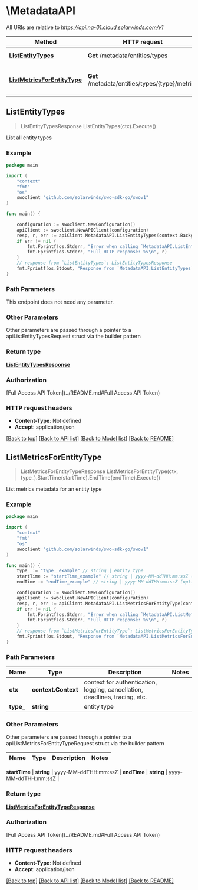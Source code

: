 # \MetadataAPI

All URIs are relative to *https://api.na-01.cloud.solarwinds.com/v1*

Method | HTTP request | Description
------------- | ------------- | -------------
[**ListEntityTypes**](MetadataAPI.md#ListEntityTypes) | **Get** /metadata/entities/types | List all entity types
[**ListMetricsForEntityType**](MetadataAPI.md#ListMetricsForEntityType) | **Get** /metadata/entities/types/{type}/metrics | List metrics metadata for an entity type



## ListEntityTypes

> ListEntityTypesResponse ListEntityTypes(ctx).Execute()

List all entity types



### Example

```go
package main

import (
	"context"
	"fmt"
	"os"
	swoclient "github.com/solarwinds/swo-sdk-go/swov1"
)

func main() {

	configuration := swoclient.NewConfiguration()
	apiClient := swoclient.NewAPIClient(configuration)
	resp, r, err := apiClient.MetadataAPI.ListEntityTypes(context.Background()).Execute()
	if err != nil {
		fmt.Fprintf(os.Stderr, "Error when calling `MetadataAPI.ListEntityTypes``: %v\n", err)
		fmt.Fprintf(os.Stderr, "Full HTTP response: %v\n", r)
	}
	// response from `ListEntityTypes`: ListEntityTypesResponse
	fmt.Fprintf(os.Stdout, "Response from `MetadataAPI.ListEntityTypes`: %v\n", resp)
}
```

### Path Parameters

This endpoint does not need any parameter.

### Other Parameters

Other parameters are passed through a pointer to a apiListEntityTypesRequest struct via the builder pattern


### Return type

[**ListEntityTypesResponse**](ListEntityTypesResponse.md)

### Authorization

[Full Access API Token](../README.md#Full Access API Token)

### HTTP request headers

- **Content-Type**: Not defined
- **Accept**: application/json

[[Back to top]](#) [[Back to API list]](../README.md#documentation-for-api-endpoints)
[[Back to Model list]](../README.md#documentation-for-models)
[[Back to README]](../README.md)


## ListMetricsForEntityType

> ListMetricsForEntityTypeResponse ListMetricsForEntityType(ctx, type_).StartTime(startTime).EndTime(endTime).Execute()

List metrics metadata for an entity type



### Example

```go
package main

import (
	"context"
	"fmt"
	"os"
	swoclient "github.com/solarwinds/swo-sdk-go/swov1"
)

func main() {
	type_ := "type__example" // string | entity type
	startTime := "startTime_example" // string | yyyy-MM-ddTHH:mm:ssZ (optional)
	endTime := "endTime_example" // string | yyyy-MM-ddTHH:mm:ssZ (optional)

	configuration := swoclient.NewConfiguration()
	apiClient := swoclient.NewAPIClient(configuration)
	resp, r, err := apiClient.MetadataAPI.ListMetricsForEntityType(context.Background(), type_).StartTime(startTime).EndTime(endTime).Execute()
	if err != nil {
		fmt.Fprintf(os.Stderr, "Error when calling `MetadataAPI.ListMetricsForEntityType``: %v\n", err)
		fmt.Fprintf(os.Stderr, "Full HTTP response: %v\n", r)
	}
	// response from `ListMetricsForEntityType`: ListMetricsForEntityTypeResponse
	fmt.Fprintf(os.Stdout, "Response from `MetadataAPI.ListMetricsForEntityType`: %v\n", resp)
}
```

### Path Parameters


Name | Type | Description  | Notes
------------- | ------------- | ------------- | -------------
**ctx** | **context.Context** | context for authentication, logging, cancellation, deadlines, tracing, etc.
**type_** | **string** | entity type | 

### Other Parameters

Other parameters are passed through a pointer to a apiListMetricsForEntityTypeRequest struct via the builder pattern


Name | Type | Description  | Notes
------------- | ------------- | ------------- | -------------

 **startTime** | **string** | yyyy-MM-ddTHH:mm:ssZ | 
 **endTime** | **string** | yyyy-MM-ddTHH:mm:ssZ | 

### Return type

[**ListMetricsForEntityTypeResponse**](ListMetricsForEntityTypeResponse.md)

### Authorization

[Full Access API Token](../README.md#Full Access API Token)

### HTTP request headers

- **Content-Type**: Not defined
- **Accept**: application/json

[[Back to top]](#) [[Back to API list]](../README.md#documentation-for-api-endpoints)
[[Back to Model list]](../README.md#documentation-for-models)
[[Back to README]](../README.md)

